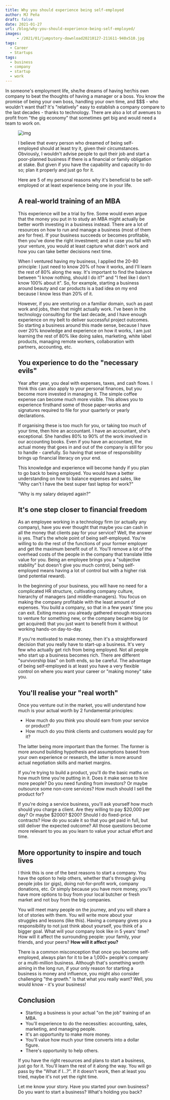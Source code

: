 ```yaml
---
title: Why you should experience being self-employed
author: MJ Peña
draft: false
date: 2021-01-27
url: /blog/why-you-should-experience-being-self-employed/
images: 
     - /2021/01/jumpstory-download20210127-211611-940x510.jpg
tags:
  - Career
  - Startups
tags:
  - business
  - company
  - startup
  - work
---
```


In someone's employment life, she/he dreams of having her/his own company to beat the thoughts of having a manager or a boss. You know the promise of being your own boss, handling your own time, and $$$ - who wouldn't want that? It's "relatively" easy to establish a company compare to the last decades - thanks to technology. There are also a lot of avenues to profit from "the gig economy" that sometimes get big and would need a team to work on.<figure class="wp-block-image size-large">

![img](/2021/01/jumpstory-download20210127-211611-1024x683.jpg)

I believe that every person who dreamed of being self-employed should at least try it, given their circumstances. Obviously, I wouldn't advise people to quit their job and start a poor-planned business if there is a financial or family obligation at stake. But given if you have the capability and capacity to do so; plan it properly and just go for it.

Here are 5 of my personal reasons why it's beneficial to be self-employed or at least experience being one in your life.

## A real-world training of an MBA

This experience will be a trial by fire. Some would even argue that the money you put in to study an MBA might actually be better worth investing in a business instead. There are a lot of resources on how to run and manage a business (most of them are for free). If your business succeeds or becomes profitable, then you've done the right investment; and in case you fail with your venture, you would at least capture what didn't work and how you can take better decisions next time.

When I ventured having my business, I applied the 20-80 principle: I just need to know 20% of how it works, and I'll learn the rest of 80% along the way. It's important to find the balance between "I know nothing, should I do it?" and "I feel like I don't know 100% about it". So, for example, starting a business around beauty and car products is a bad idea on my end because I know less than 20% of it.

However, if you are venturing on a familiar domain, such as past work and jobs, then that might actually work. I've been in the technology consulting for the last decade, and I have enough experience on my belt to deliver successful project outcomes. So starting a business around this made sense, because I have over 20% knowledge and experience on how it works, I am just learning the rest of 80% like doing sales, marketing, white label products, managing remote workers, collaboration with partners, accounting, etc.

## You experience to do the "necessary evils"

Year after year, you deal with expenses, taxes, and cash flows. I think this can also apply to your personal finances, but you become more invested in managing it. The simple coffee expense can become much more visible. This allows you to experience firsthand some of those paper-works and signatures required to file for your quarterly or yearly declarations.

If organising these is too much for you, or taking too much of your time, then hire an accountant. I have an accountant, she's exceptional. She handles 80% to 90% of the work involved in our accounting books. Even if you have an accountant, the actual money that goes in and out of the company is still for you to handle - carefully. So having that sense of responsibility brings up financial literacy on your end.

This knowledge and experience will become handy if you plan to go back to being employed. You would have a better understanding on how to balance expenses and sales, like "Why can't I have the best super fast laptop for work?"

"Why is my salary delayed again?"

## It's one step closer to financial freedom

As an employee working in a technology firm (or actually any company), have you ever thought that maybe you can cash in all the money that clients pay for your service? Well, the answer is yes. That's the whole point of being self-employed. You're willing to do the rest of the functions of your former employer and get the maximum benefit out of it. You'll remove a lot of the overhead costs of the people in the company that translate little value for you. Being an employee brings you a "subjective stability" but doesn't give you much control, being self-employed means having a lot of control but with a higher risk (and potential reward).

In the beginning of your business, you will have no need for a complicated HR structure, cultivating company culture, hierarchy of managers (and middle-managers). You focus on making the company profitable with the least amount of expenses. You build a company, so that in a few years' time you can exit. Exiting means you already gathered enough resources to venture for something new, or the company became big (or get acquired) that you just want to benefit from it without working hands-on day-to-day.

If you're motivated to make money, then it's a straightforward decision that you really have to start-up a business. It's very few who actually get rich from being employed. Not all people who start up a business becomes rich. There are different "survivorship bias" on both ends, so be careful. The advantage of being self-employed is at least you have a very flexible control on where you want your career or "making money" take you.

## You'll realise your "real worth"

Once you venture out in the market, you will understand how much is your actual worth by 2 fundamental principles:

- How much do you think you should earn from your service or product?
- How much do you think clients and customers would pay for it?

The latter being more important than the former. The former is more around building hypothesis and assumptions based from your own experience or research, the latter is more around actual negotiation skills and market margins.

If you're trying to build a product, you'll do the basic maths on how much time you're putting in it. Does it make sense to hire more people? Do you need funding from investors? Or maybe outsource some non-core services? How much should I sell the product for?

If you're doing a service business, you'll ask yourself how much should you charge a client. Are they willing to pay $20,000 per day? Or maybe $2000? $200? Should I do fixed-price contracts? How do you scale it so that you get paid in full, but still deliver the expected outcome? All those questions become more relevant to you as you learn to value your actual effort and time.

## More opportunity to inspire and touch lives

I think this is one of the best reasons to start a company. You have the option to help others, whether that's through giving people jobs (or gigs), doing not-for-profit work, company donations, etc. Or simply because you have more money, you'll have more options to buy from your local butcher or fresh market and not buy from the big companies.

You will meet many people on the journey, and you will share a lot of stories with them. You will write more about your struggles and lessons (like this). Having a company gives you a responsibility to not just think about yourself, you think of a bigger goal. What will your company look like in 5 years' time? How will it affect the surrounding people: your family, your friends, and your peers? **How will it affect you?**

There is a common misconception that once you become self-employed, always plan for it to be a 1,000+ people's company or a multi-million business. Although that's something worth aiming in the long run, if your only reason for starting a business is money and influence, you might also consider challenging "the growth." Is that what you really want? Well, you would know - it's your business!

## Conclusion

- Starting a business is your actual "on the job" training of an MBA.
- You'll experience to do the necessities: accounting, sales, marketing, and managing people.
- It's an opportunity to make more money.
- You'll value how much your time converts into a dollar figure.
- There's opportunity to help others.

If you have the right resources and plans to start a business, just go for it. You'll learn the rest of it along the way. You will go pass by the "What if I...?". If it doesn't work, then at least you tried, maybe it's not yet the right time.

Let me know your story. Have you started your own business? Do you want to start a business? What's holding you back?
